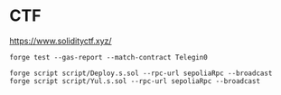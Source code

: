 # CTF

https://www.solidityctf.xyz/

```
forge test --gas-report --match-contract Telegin0
```

```
forge script script/Deploy.s.sol --rpc-url sepoliaRpc --broadcast
forge script script/Yul.s.sol --rpc-url sepoliaRpc --broadcast
```
